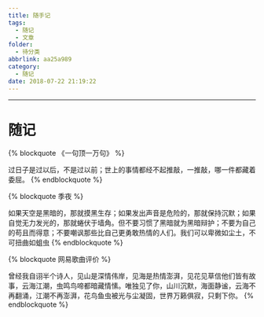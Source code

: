 ```yaml
---
title: 随手记
tags:
  - 随记
  - 文章
folder:
  - 待分类
abbrlink: aa25a989
category:
  - 随记
date: 2018-07-22 21:19:22
---
```



******

<!-- more -->

# 随记

{% blockquote 《一句顶一万句》 %}
<p></p>
过日子是过以后，不是过以前；世上的事情都经不起推敲，一推敲，哪一件都藏着委屈。
{% endblockquote %}

{% blockquote 季夜 %}
<p></p>
如果天空是黑暗的，那就摸黑生存；如果发出声音是危险的，那就保持沉默；如果自觉无力发光的，那就蜷伏于墙角。但不要习惯了黑暗就为黑暗辩护；不要为自己的苟且而得意；不要嘲讽那些比自己更勇敢热情的人们。我们可以卑微如尘土，不可扭曲如蛆虫
{% endblockquote %}

{% blockquote 网易歌曲评价 %}
<p></p>
曾经我自诩半个诗人，见山是深情伟岸，见海是热情澎湃，见花见草信他们皆有故事，云海江潮，虫鸣鸟啼都暗藏情愫。唯独见了你，山川沉默，海面静谧，云海不再翻涌，江潮不再澎湃，花鸟鱼虫被光与尘凝固，世界万籁俱寂，只剩下你。
{% endblockquote %}